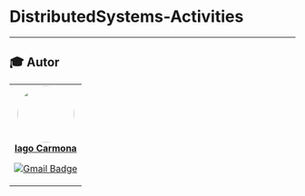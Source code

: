 # DistributedSystems-Activities

---
## :mortar_board: Autor

<center>
<table><tr>

<td align="center"><a href="https://github.com/iagocarmona">
 <img style="border-radius: 50%;" src="https://avatars.githubusercontent.com/u/69121686?s=400&u=c6fc38d355b96f4abf690ae95912c07e5f057b94&v=4" width="100px;" alt=""/>
<br />
 <b>Iago Carmona</b>
 </a> <a href="https://github.com/iagocarmona" title="Repositorio Iago"></a>

[![Gmail Badge](https://img.shields.io/badge/-iagoortegacarmona@gmail.com-c14438?style=flat-square&logo=Gmail&logoColor=white&link=mailto:iagoortegacarmona@gmail.com)](mailto:iagoortegacarmona@gmail.com)</td>

</tr></table>
</center>
